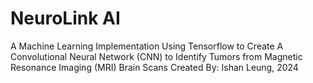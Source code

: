# NeuroLink AI
A Machine Learning Implementation Using Tensorflow to Create A Convolutional Neural Network (CNN) to Identify Tumors from Magnetic Resonance Imaging (MRI) Brain Scans
Created By: Ishan Leung, 2024
